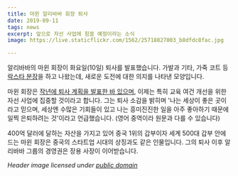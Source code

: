 ```yaml
---
title: 마윈 알리바바 회장 퇴사
date: 2019-09-11
tags: news
excerpt: 앞으로 자선 사업에 힘쓸 예정이라는 소식
image: https://live.staticflickr.com/1562/25718827003_b8dfdc8fac.jpg

---
```

알리바바의 마윈 회장이 화요일(10일) 퇴사를 발표했습니다. 가발과 기타, 가죽 코트 등 [락스타 분장](https://www.reuters.com/article/us-alibaba-jackma/alibaba-set-for-big-challenge-as-flamboyant-chairman-ma-departs-idUSKCN1VU0VY)을 하고 나왔는데, 새로운 도전에 대한 의지를 나타낸 모양입니다.


마윈 회장은 [작년에 퇴사 계획을 발표한 바 있으며](https://www.cnet.com/news/alibaba-co-founder-jack-ma-will-step-down-next-year/), 이제는 특히 교육 여건 개선을 위한 자선 사업에 집중할 것이라고 합니다. 그는 퇴사 소감을 밝히며 '나는 세상이 좋은 곳이라고 믿으며, 세상엔 수많은 기회들이 있고 나는 흥미진진한 일을 아주 좋아하기 때문에 일찍 은퇴하려는 것'이라고 언급했습니다. (영어 중역이라 원문과 다를 수 있습니다)


400억 달러에 달하는 자산을 가지고 있어 중국 1위의 갑부이자 세계 500대 갑부 안에 드는 마윈 회장은 중국의 스타트업 시대의 상징과도 같은 인물입니다. 그의 퇴사 이후 알리바바 그룹의 경영권은 장용 사장이 이어받습니다.


*Header image licensed under [public domain](https://www.flickr.com/photos/141773709@N08/25718827003)*